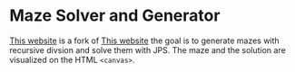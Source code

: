 # Maze Solver and Generator
[This website](https://shnwnd.github.io/Maze_Solver_Generator/) is a fork of [This website](https://dmaydan.github.io/Maze_Solver_Generator/) the goal is to generate mazes with recursive divsion and solve them with JPS. The maze and the solution are visualized on the HTML `<canvas>`.
